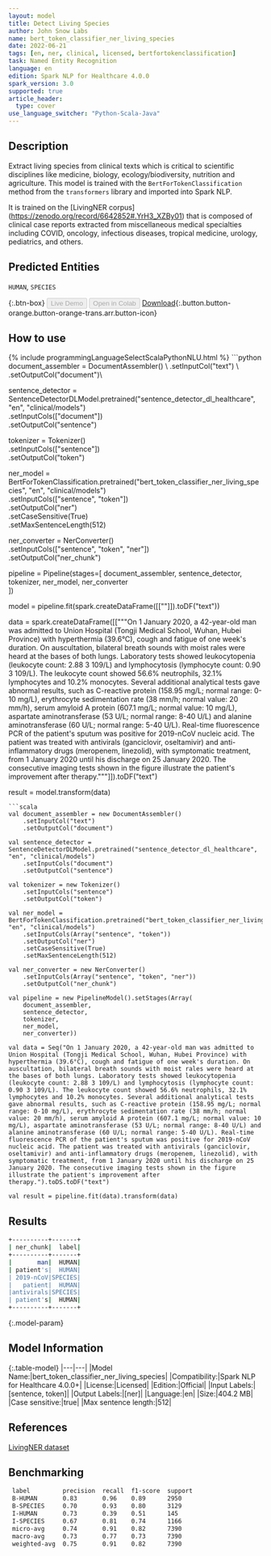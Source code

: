 ```yaml
---
layout: model
title: Detect Living Species
author: John Snow Labs
name: bert_token_classifier_ner_living_species
date: 2022-06-21
tags: [en, ner, clinical, licensed, bertfortokenclassification]
task: Named Entity Recognition
language: en
edition: Spark NLP for Healthcare 4.0.0
spark_version: 3.0
supported: true
article_header:
  type: cover
use_language_switcher: "Python-Scala-Java"
---
```


## Description

Extract living species from clinical texts which is critical to scientific disciplines like medicine, biology, ecology/biodiversity, nutrition and agriculture. This model is trained with the `BertForTokenClassification` method from the `transformers` library and imported into Spark NLP.

It is trained on the [LivingNER corpus] (https://zenodo.org/record/6642852#.YrH3_XZBy01) that is composed of clinical case reports extracted from miscellaneous medical specialties including COVID, oncology, infectious diseases, tropical medicine, urology, pediatrics, and others.

## Predicted Entities

`HUMAN`, `SPECIES`

{:.btn-box}
<button class="button button-orange" disabled>Live Demo</button>
<button class="button button-orange" disabled>Open in Colab</button>
[Download](https://s3.amazonaws.com/auxdata.johnsnowlabs.com/clinical/models/bert_token_classifier_ner_living_species_en_4.0.0_3.0_1655830020322.zip){:.button.button-orange.button-orange-trans.arr.button-icon}

## How to use



<div class="tabs-box" markdown="1">
{% include programmingLanguageSelectScalaPythonNLU.html %}
```python
document_assembler = DocumentAssembler() \
    .setInputCol("text") \
    .setOutputCol("document")\

sentence_detector = SentenceDetectorDLModel.pretrained("sentence_detector_dl_healthcare", "en", "clinical/models")\
    .setInputCols(["document"])\
    .setOutputCol("sentence")

tokenizer = Tokenizer()\
    .setInputCols(["sentence"])\
    .setOutputCol("token")

ner_model = BertForTokenClassification.pretrained("bert_token_classifier_ner_living_species", "en", "clinical/models")\
    .setInputCols(["sentence", "token"])\
    .setOutputCol("ner")\
    .setCaseSensitive(True)\
    .setMaxSentenceLength(512)

ner_converter = NerConverter()\
    .setInputCols(["sentence", "token", "ner"])\
    .setOutputCol("ner_chunk")

pipeline = Pipeline(stages=[
    document_assembler, 
    sentence_detector,
    tokenizer,
    ner_model,
    ner_converter   
    ])

model = pipeline.fit(spark.createDataFrame([[""]]).toDF("text"))

data = spark.createDataFrame([["""On 1 January 2020, a 42-year-old man was admitted to Union Hospital (Tongji Medical School, Wuhan, Hubei Province) with hyperthermia (39.6°C), cough and fatigue of one week's duration. On auscultation, bilateral breath sounds with moist rales were heard at the bases of both lungs. Laboratory tests showed leukocytopenia (leukocyte count: 2.88 3 109/L) and lymphocytosis (lymphocyte count: 0.90 3 109/L). The leukocyte count showed 56.6% neutrophils, 32.1% lymphocytes and 10.2% monocytes. Several additional analytical tests gave abnormal results, such as C-reactive protein (158.95 mg/L; normal range: 0-10 mg/L), erythrocyte sedimentation rate (38 mm/h; normal value: 20 mm/h), serum amyloid A protein (607.1 mg/L; normal value: 10 mg/L), aspartate aminotransferase (53 U/L; normal range: 8-40 U/L) and alanine aminotransferase (60 U/L; normal range: 5-40 U/L). Real-time fluorescence PCR of the patient's sputum was positive for 2019-nCoV nucleic acid. The patient was treated with antivirals (ganciclovir, oseltamivir) and anti-inflammatory drugs (meropenem, linezolid), with symptomatic treatment, from 1 January 2020 until his discharge on 25 January 2020. The consecutive imaging tests shown in the figure illustrate the patient's improvement after therapy."""]]).toDF("text")

result = model.transform(data)
```
```scala
val document_assembler = new DocumentAssembler()
    .setInputCol("text")
    .setOutputCol("document")

val sentence_detector = SentenceDetectorDLModel.pretrained("sentence_detector_dl_healthcare", "en", "clinical/models")
    .setInputCols("document")
    .setOutputCol("sentence")

val tokenizer = new Tokenizer()
    .setInputCols("sentence")
    .setOutputCol("token")

val ner_model = BertForTokenClassification.pretrained("bert_token_classifier_ner_living_species", "en", "clinical/models")
    .setInputCols(Array("sentence", "token"))
    .setOutputCol("ner")
    .setCaseSensitive(True)
    .setMaxSentenceLength(512)

val ner_converter = new NerConverter()
    .setInputCols(Array("sentence", "token", "ner"))
    .setOutputCol("ner_chunk")

val pipeline = new PipelineModel().setStages(Array(
    document_assembler, 
    sentence_detector,
    tokenizer,
    ner_model,
    ner_converter))

val data = Seq("On 1 January 2020, a 42-year-old man was admitted to Union Hospital (Tongji Medical School, Wuhan, Hubei Province) with hyperthermia (39.6°C), cough and fatigue of one week's duration. On auscultation, bilateral breath sounds with moist rales were heard at the bases of both lungs. Laboratory tests showed leukocytopenia (leukocyte count: 2.88 3 109/L) and lymphocytosis (lymphocyte count: 0.90 3 109/L). The leukocyte count showed 56.6% neutrophils, 32.1% lymphocytes and 10.2% monocytes. Several additional analytical tests gave abnormal results, such as C-reactive protein (158.95 mg/L; normal range: 0-10 mg/L), erythrocyte sedimentation rate (38 mm/h; normal value: 20 mm/h), serum amyloid A protein (607.1 mg/L; normal value: 10 mg/L), aspartate aminotransferase (53 U/L; normal range: 8-40 U/L) and alanine aminotransferase (60 U/L; normal range: 5-40 U/L). Real-time fluorescence PCR of the patient's sputum was positive for 2019-nCoV nucleic acid. The patient was treated with antivirals (ganciclovir, oseltamivir) and anti-inflammatory drugs (meropenem, linezolid), with symptomatic treatment, from 1 January 2020 until his discharge on 25 January 2020. The consecutive imaging tests shown in the figure illustrate the patient's improvement after therapy.").toDS.toDF("text")

val result = pipeline.fit(data).transform(data)
```
</div>

## Results

```bash
+----------+-------+
| ner_chunk|  label|
+----------+-------+
|       man|  HUMAN|
| patient's|  HUMAN|
| 2019-nCoV|SPECIES|
|   patient|  HUMAN|
|antivirals|SPECIES|
| patient's|  HUMAN|
+----------+-------+
```

{:.model-param}
## Model Information

{:.table-model}
|---|---|
|Model Name:|bert_token_classifier_ner_living_species|
|Compatibility:|Spark NLP for Healthcare 4.0.0+|
|License:|Licensed|
|Edition:|Official|
|Input Labels:|[sentence, token]|
|Output Labels:|[ner]|
|Language:|en|
|Size:|404.2 MB|
|Case sensitive:|true|
|Max sentence length:|512|

## References

[LivingNER dataset](https://zenodo.org/record/6642852#.YrH3_XZBy01)

## Benchmarking

```bash
 label         precision  recall  f1-score  support 
 B-HUMAN       0.83       0.96    0.89      2950    
 B-SPECIES     0.70       0.93    0.80      3129    
 I-HUMAN       0.73       0.39    0.51      145     
 I-SPECIES     0.67       0.81    0.74      1166    
 micro-avg     0.74       0.91    0.82      7390    
 macro-avg     0.73       0.77    0.73      7390    
 weighted-avg  0.75       0.91    0.82      7390  
```